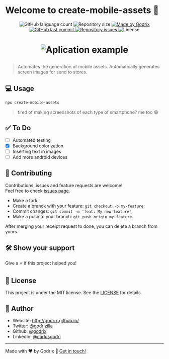 # Welcome to create-mobile-assets 👋

<p align="center">
  <img alt="GitHub language count" src="https://img.shields.io/github/languages/count/godrix/create-mobile-assets?color=%2304D361">

  <img alt="Repository size" src="https://img.shields.io/github/repo-size/godrix/create-mobile-assets">
	
  <a href="https://www.linkedin.com/in/carlosgodri/">
    <img alt="Made by Godrix" src="https://img.shields.io/badge/made%20by-Godrix-%2304D361">
  </a>

  <a href="https://github.com/godrix/create-mobile-assets/commits/master">
    <img alt="GitHub last commit" src="https://img.shields.io/github/last-commit/godrix/create-mobile-assets">
  </a>

  <a href="https://github.com/godrix/create-mobile-assets/issues">
    <img alt="Repository issues" src="https://img.shields.io/github/issues/godrix/create-mobile-assets">
  </a>
  <img alt="License" src="https://img.shields.io/badge/license-MIT-brightgreen">
</p>




<h1 align="center">

![Aplication example](https://i.imgur.com/ATlniUm.gif)

</h1>

> Automates the generation of mobile assets. Automatically generates screen images for send to stores.

## 💻 Usage

```sh
npx create-mobile-assets
```

> tired of making screenshots of each type of smartphone? me too 😆

## ✅ To Do

- [ ] Automated testing
- [X] Background colorization
- [ ] Inserting text in images
- [ ] Add more android devices

## 🤝 Contributing

Contributions, issues and feature requests are welcome!<br />Feel free to check [issues page](https://github.com/godrix/create-mobile-assets/issues).
- Make a fork;
- Create a branck with your feature: `git checkout -b my-feature`;
- Commit changes: `git commit -m 'feat: My new feature'`;
- Make a push to your branch: `git push origin my-feature`.

After merging your receipt request to done, you can delete a branch from yours.

## 🛠 Show your support

Give a ⭐️ if this project helped you!

## 📝 License

This project is under the MIT license. See the [LICENSE](LICENSE.md) for details.

## 🙋 Author

* Website: http://godrix.github.io/
* Twitter: [@godrizilla](https://twitter.com/godrizilla)
* Github: [@godrix](https://github.com/godrix)
* LinkedIn: [@carlosgodri](https://linkedin.com/in/carlosgodri)

---

Made with ❤️ by Godrix :wave: [Get in touch!](https://www.linkedin.com/in/carlosgodri/)